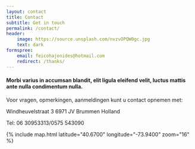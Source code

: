 ```yaml
---
layout: contact
title: Contact
subtitle: Get in touch
permalink: /contact/
header:
    image: https://source.unsplash.com/nvzvOPQW0gc.jpg
    text: dark
formspree:
    email: feicohajonides@hotmail.com
    redirect: /thanks/
---
```


#### Morbi varius in accumsan blandit, elit ligula eleifend velit, luctus mattis ante nulla condimentum nulla.

Voor vragen, opmerkingen, aanmeldingen kunt u contact opnemen met:

Windheuvelstraat 3
6971 JV Brummen
Holland

Tel: 06 30953313/0575 543090


{% include map.html latitude="40.6700" longitude="-73.9400" zoom="16" %}
